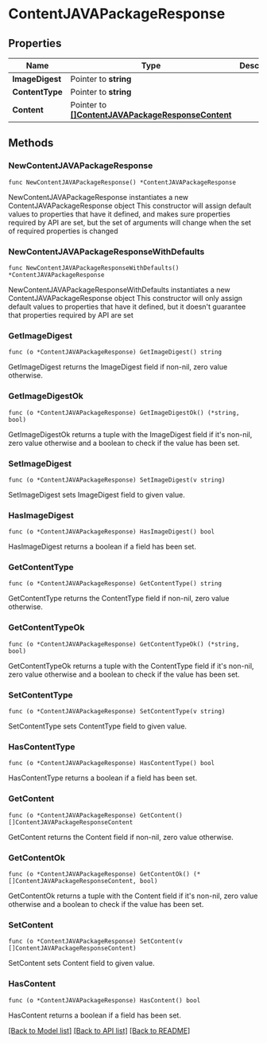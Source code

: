 # ContentJAVAPackageResponse

## Properties

Name | Type | Description | Notes
------------ | ------------- | ------------- | -------------
**ImageDigest** | Pointer to **string** |  | [optional] 
**ContentType** | Pointer to **string** |  | [optional] 
**Content** | Pointer to [**[]ContentJAVAPackageResponseContent**](ContentJAVAPackageResponseContent.md) |  | [optional] 

## Methods

### NewContentJAVAPackageResponse

`func NewContentJAVAPackageResponse() *ContentJAVAPackageResponse`

NewContentJAVAPackageResponse instantiates a new ContentJAVAPackageResponse object
This constructor will assign default values to properties that have it defined,
and makes sure properties required by API are set, but the set of arguments
will change when the set of required properties is changed

### NewContentJAVAPackageResponseWithDefaults

`func NewContentJAVAPackageResponseWithDefaults() *ContentJAVAPackageResponse`

NewContentJAVAPackageResponseWithDefaults instantiates a new ContentJAVAPackageResponse object
This constructor will only assign default values to properties that have it defined,
but it doesn't guarantee that properties required by API are set

### GetImageDigest

`func (o *ContentJAVAPackageResponse) GetImageDigest() string`

GetImageDigest returns the ImageDigest field if non-nil, zero value otherwise.

### GetImageDigestOk

`func (o *ContentJAVAPackageResponse) GetImageDigestOk() (*string, bool)`

GetImageDigestOk returns a tuple with the ImageDigest field if it's non-nil, zero value otherwise
and a boolean to check if the value has been set.

### SetImageDigest

`func (o *ContentJAVAPackageResponse) SetImageDigest(v string)`

SetImageDigest sets ImageDigest field to given value.

### HasImageDigest

`func (o *ContentJAVAPackageResponse) HasImageDigest() bool`

HasImageDigest returns a boolean if a field has been set.

### GetContentType

`func (o *ContentJAVAPackageResponse) GetContentType() string`

GetContentType returns the ContentType field if non-nil, zero value otherwise.

### GetContentTypeOk

`func (o *ContentJAVAPackageResponse) GetContentTypeOk() (*string, bool)`

GetContentTypeOk returns a tuple with the ContentType field if it's non-nil, zero value otherwise
and a boolean to check if the value has been set.

### SetContentType

`func (o *ContentJAVAPackageResponse) SetContentType(v string)`

SetContentType sets ContentType field to given value.

### HasContentType

`func (o *ContentJAVAPackageResponse) HasContentType() bool`

HasContentType returns a boolean if a field has been set.

### GetContent

`func (o *ContentJAVAPackageResponse) GetContent() []ContentJAVAPackageResponseContent`

GetContent returns the Content field if non-nil, zero value otherwise.

### GetContentOk

`func (o *ContentJAVAPackageResponse) GetContentOk() (*[]ContentJAVAPackageResponseContent, bool)`

GetContentOk returns a tuple with the Content field if it's non-nil, zero value otherwise
and a boolean to check if the value has been set.

### SetContent

`func (o *ContentJAVAPackageResponse) SetContent(v []ContentJAVAPackageResponseContent)`

SetContent sets Content field to given value.

### HasContent

`func (o *ContentJAVAPackageResponse) HasContent() bool`

HasContent returns a boolean if a field has been set.


[[Back to Model list]](../README.md#documentation-for-models) [[Back to API list]](../README.md#documentation-for-api-endpoints) [[Back to README]](../README.md)


